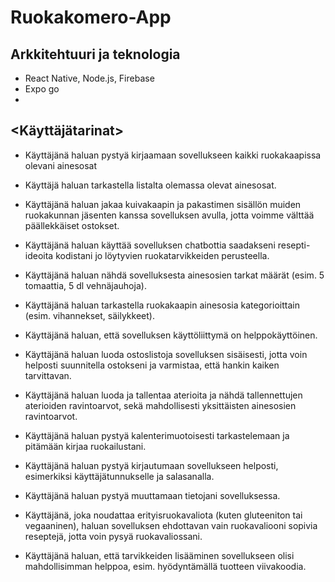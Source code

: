 # Ruokakomero-App


## Arkkitehtuuri ja teknologia

- React Native, Node.js, Firebase
- Expo go
- 



## <Käyttäjätarinat> 
- Käyttäjänä haluan pystyä kirjaamaan sovellukseen kaikki ruokakaapissa olevani ainesosat  

- Käyttäjä haluan tarkastella listalta olemassa olevat ainesosat. 

- Käyttäjänä haluan jakaa kuivakaapin ja pakastimen sisällön muiden ruokakunnan jäsenten kanssa sovelluksen avulla, jotta voimme välttää päällekkäiset ostokset. 

- Käyttäjänä haluan käyttää sovelluksen chatbottia saadakseni resepti-ideoita kodistani jo löytyvien ruokatarvikkeiden perusteella. 

- Käyttäjänä haluan nähdä sovelluksesta ainesosien tarkat määrät (esim. 5 tomaattia, 5 dl vehnäjauhoja). 

- Käyttäjänä haluan tarkastella ruokakaapin ainesosia kategorioittain (esim. vihannekset, säilykkeet). 

- Käyttäjänä haluan, että sovelluksen käyttöliittymä on helppokäyttöinen. 

- Käyttäjänä haluan luoda ostoslistoja sovelluksen sisäisesti, jotta voin helposti suunnitella ostokseni ja varmistaa, että hankin kaiken tarvittavan. 

- Käyttäjänä haluan luoda ja tallentaa aterioita ja nähdä tallennettujen aterioiden ravintoarvot, sekä mahdollisesti yksittäisten ainesosien ravintoarvot. 

- Käyttäjänä haluan pystyä kalenterimuotoisesti tarkastelemaan ja pitämään kirjaa ruokailustani. 


- Käyttäjänä haluan pystyä kirjautumaan sovellukseen helposti, esimerkiksi käyttäjätunnukselle ja salasanalla. 

- Käyttäjänä haluan pystyä muuttamaan tietojani sovelluksessa. 

- Käyttäjänä, joka noudattaa erityisruokavaliota (kuten gluteeniton tai vegaaninen), haluan sovelluksen ehdottavan vain ruokavaliooni sopivia reseptejä, jotta voin pysyä ruokavaliossani. 

- Käyttäjänä haluan, että tarvikkeiden lisääminen sovellukseen olisi mahdollisimman helppoa, esim. hyödyntämällä tuotteen viivakoodia. 

</details>